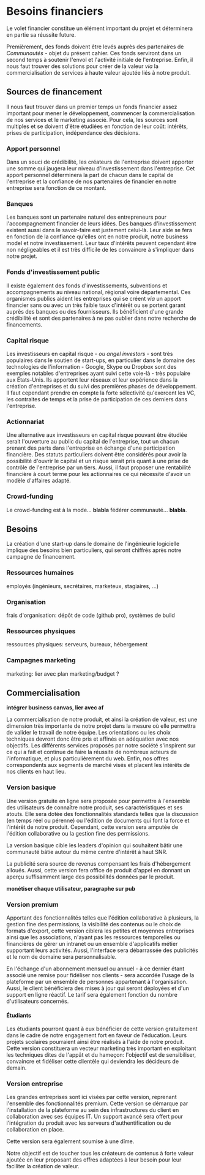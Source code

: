 # Besoins financiers

Le volet financier constitue un élément important du projet et déterminera en partie sa réussite future.

Premièrement, des fonds doivent être levés auprès des partenaires de *Communautés* - objet du présent cahier. Ces fonds serviront dans un second temps à soutenir l'envol et l'activité initiale de l'entreprise. Enfin, il nous faut trouver des solutions pour créer de la valeur *via* la commercialisation de services à haute valeur ajoutée liés à notre produit.

## Sources de financement

Il nous faut trouver dans un premier temps un fonds financier assez important pour mener le développement, commencer la commercialisation de nos services et le marketing associé.
Pour cela, les sources sont multiples et se doivent d'être étudiées en fonction de leur coût: intérêts, prises de participation, indépendance des décisions.

### Apport personnel

Dans un souci de crédibilité, les créateurs de l'entreprise doivent apporter une somme qui jaugera leur niveau d'investissement dans l'entreprise.
Cet apport personnel déterminera la part de chacun dans le capital de l'entreprise et la confiance de nos partenaires de financier en notre entreprise sera fonction de ce montant.

### Banques

Les banques sont un partenaire naturel des entrepreneurs pour l'accompagnement financier de leurs idées. Des banques d'investissement existent aussi dans le savoir-faire est justement celui-là.
Leur aide se fera en fonction de la confiance qu'elles ont en notre produit, notre business model et notre investissement.
Leur taux d'intérêts peuvent cependant être non négligeables et il est très difficile de les convaincre à s'impliquer dans notre projet.

### Fonds d'investissement public

Il existe également des fonds d'investissements, subventions et accompagnements au niveau national, régional voire départemental.
Ces organismes publics aident les entreprises qui se créent *via* un apport financier sans ou avec un très faible taux d'intérêt ou se portent garant auprès des banques ou des fournisseurs.
Ils bénéficient d'une grande crédibilité et sont des partenaires à ne pas oublier dans notre recherche de financements.

### Capital risque

Les investisseurs en capital risque - *ou angel investors* - sont très populaires dans le soutien de start-ups, en particulier dans le domaine des technologies de l'information - Google, Skype ou Dropbox sont des exemples notables d'entreprises ayant suivi cette voie-là - très populaire aux États-Unis.
Ils apportent leur réseaux et leur expérience dans la création d'entreprises et du suivi des premières phases de développement.
Il faut cependant prendre en compte la forte sélectivité qu'exercent les VC, les contraites de temps et la prise de participation de ces derniers dans l'entreprise.

### Actionnariat

Une alternative aux investisseurs en capital risque pouvant être étudiée serait l'ouverture au public du capital de l'entreprise, tout un chacun prenant des parts dans l'entreprise en échange d'une participation financière.
Des statuts particuliers doivent être considérés pour avoir la possibilité d'ouvrir le capital et un risque serait pris quant à une prise de contrôle de l'entreprise par un tiers. Aussi, il faut proposer une rentabilité financière à court terme pour les actionnaires ce qui nécessite d'avoir un modèle d'affaires adapté.

### Crowd-funding

Le crowd-funding est à la mode... **blabla** fédérer communauté... **blabla**.

## Besoins

La création d'une start-up dans le domaine de l'ingénieurie logicielle implique des besoins bien particuliers, qui seront chiffrés après notre campagne de financement.

### Ressources humaines

employés (ingénieurs, secrétaires, marketeux, stagiaires, ...)

### Organisation

frais d'organisation: dépôt de code (github pro), systèmes de build

### Ressources physiques

ressources physiques: serveurs, bureaux, hébergement

### Campagnes marketing

marketing: lier avec plan marketing/budget ?

## Commercialisation

**intégrer business canvas, lier avec af**

La commercialisation de notre produit, et ainsi la création de valeur, est une dimension très importante de notre projet dans la mesure où elle permettra de valider le travail de notre équipe. Les orientations ou les choix techniques devront donc être pris et affinés en adéquation avec nos objectifs.
Les différents services proposés par notre société s'inspirent sur ce qui a fait et continue de faire la réussite de nombreux acteurs de l'informatique, et plus particulièrement du web.
Enfin, nos offres correspondents aux segments de marché visés et placent les intérêts de nos clients en haut lieu.

### Version basique

Une version gratuite en ligne sera proposée pour permettre à l'ensemble des utilisateurs de connaître notre produit, ses caractéristiques et ses atouts. Elle sera dotée des fonctionnalités standards telles que la discussion (en temps réel ou pérenne) ou l'édition de documents qui font la force et l'intérêt de notre produit. Cependant, cette version sera amputée de l'édition collaborative ou la gestion fine des permissions.

La version basique cible les leaders d'opinion qui souhaitent bâtir une communauté bâtie autour du même centre d'intérêt à haut SNR.

La publicité sera source de revenus compensant les frais d'hébergement alloués. Aussi, cette version fera office de produit d'appel en donnant un aperçu suffisamment large des possibilités données par le produit. 

**monétiser chaque utilisateur, paragraphe sur pub**

### Version premium

Apportant des fonctionnalités telles que l'édition collaborative à plusieurs, la gestion fine des permissions, la visibilité des contenus ou le choix de formats d'export, cette version ciblera les petites et moyennes entreprises ainsi que les associations, n'ayant pas les ressources temporelles ou financières de gérer un intranet ou un ensemble d'applicatifs métier supportant leurs activités. Aussi, l'interface sera débarrassée des publicités et le nom de domaine sera personnalisable.

En l'échange d'un abonnement mensuel ou annuel - à ce dernier étant associé une remise pour fidéliser nos clients - sera accordée l'usage de la plateforme par un ensemble de personnes appartenant à l'organisation. Aussi, le client bénéficiera des mises à jour qui seront déployées et d'un support en ligne réactif.
Le tarif sera également fonction du nombre d'utilisateurs concernés.

#### Étudiants

Les étudiants pourront quant à eux bénéficier de cette version gratuitement dans le cadre de notre engagement fort en faveur de l'éducation. Leurs projets scolaires pourraient ainsi être réalisés à l'aide de notre produit. Cette version constituera un vecteur marketing très important en exploitant les techniques dites de l'appât et du hameçon: l'objectif est de sensibiliser, convaincre et fidéliser cette clientèle qui deviendra les décideurs de demain.

### Version entreprise

Les grandes entreprises sont ici visées par cette version, reprenant l'ensemble des fonctionnalités premium.
Cette version se démarque par l'installation de la plateforme au sein des infrastructures du client en collaboration avec ses équipes IT. Un support avancé sera offert pour l'intégration du produit avec les serveurs d'authentification ou de collaboration en place.

Cette version sera également soumise à une dîme.

Notre objectif est de toucher tous les créateurs de contenus à forte valeur ajoutée en leur proposant des offres adaptées à leur besoin pour leur faciliter la création de valeur.
